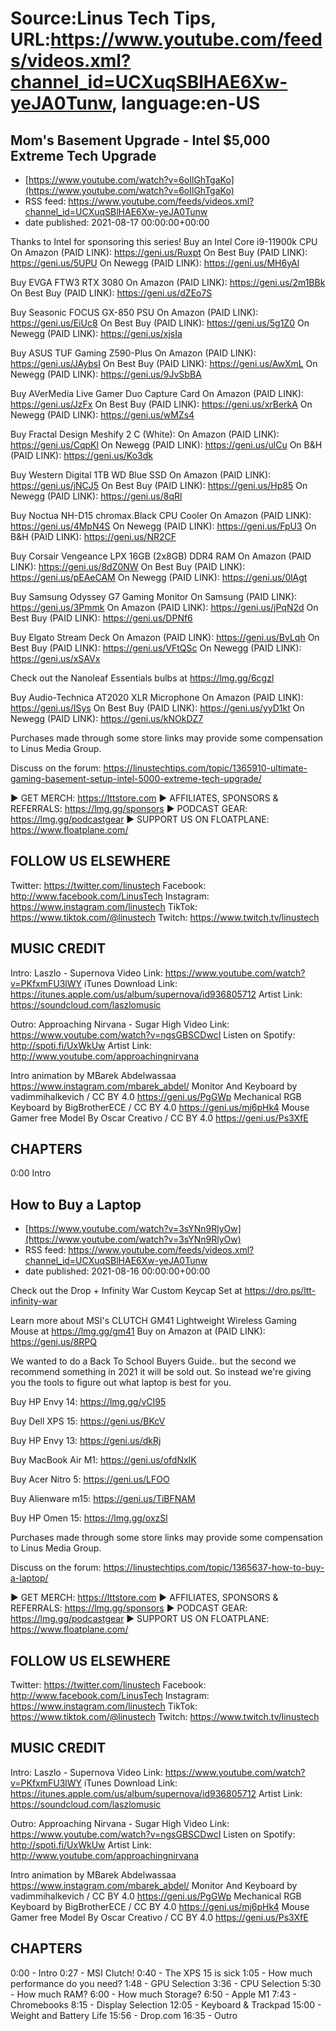 # Source:Linus Tech Tips, URL:https://www.youtube.com/feeds/videos.xml?channel_id=UCXuqSBlHAE6Xw-yeJA0Tunw, language:en-US

## Mom's Basement Upgrade - Intel $5,000 Extreme Tech Upgrade
 - [https://www.youtube.com/watch?v=6oIlGhTgaKo](https://www.youtube.com/watch?v=6oIlGhTgaKo)
 - RSS feed: https://www.youtube.com/feeds/videos.xml?channel_id=UCXuqSBlHAE6Xw-yeJA0Tunw
 - date published: 2021-08-17 00:00:00+00:00

Thanks to Intel for sponsoring this series! Buy an Intel Core i9-11900k CPU
On Amazon (PAID LINK): https://geni.us/Ruxpt
On Best Buy (PAID LINK): https://geni.us/5UPU
On Newegg (PAID LINK): https://geni.us/MH6yAl

Buy EVGA FTW3 RTX 3080
On Amazon (PAID LINK): https://geni.us/2m1BBk
On Best Buy (PAID LINK): https://geni.us/dZEo7S

Buy Seasonic FOCUS GX-850 PSU
On Amazon (PAID LINK): https://geni.us/EiUc8
On Best Buy (PAID LINK): https://geni.us/5g1Z0
On Newegg (PAID LINK): https://geni.us/xjsIa

Buy ASUS TUF Gaming Z590-Plus
On Amazon (PAID LINK): https://geni.us/JAybsI
On Best Buy (PAID LINK): https://geni.us/AwXmL
On Newegg (PAID LINK): https://geni.us/9JvSbBA

Buy AVerMedia Live Gamer Duo Capture Card
On Amazon (PAID LINK): https://geni.us/JzFx
On Best Buy (PAID LINK): https://geni.us/xrBerkA
On Newegg (PAID LINK): https://geni.us/wMZs4

Buy Fractal Design Meshify 2 C (White):
On Amazon (PAID LINK): https://geni.us/CqpKl
On Newegg (PAID LINK): https://geni.us/ulCu
On B&H (PAID LINK): https://geni.us/Ko3dk

Buy Western Digital 1TB WD Blue SSD
On Amazon (PAID LINK): https://geni.us/jNCJ5
On Best Buy (PAID LINK): https://geni.us/Hp85
On Newegg (PAID LINK): https://geni.us/8qRl

Buy Noctua NH-D15 chromax.Black CPU Cooler
On Amazon (PAID LINK): https://geni.us/4MpN4S
On Newegg (PAID LINK): https://geni.us/FpU3
On B&H (PAID LINK): https://geni.us/NR2CF

Buy Corsair Vengeance LPX 16GB (2x8GB) DDR4 RAM
On Amazon (PAID LINK): https://geni.us/8dZ0NW
On Best Buy (PAID LINK): https://geni.us/pEAeCAM
On Newegg (PAID LINK): https://geni.us/0lAgt

Buy Samsung Odyssey G7 Gaming Monitor
On Samsung (PAID LINK): https://geni.us/3Pmmk
On Amazon (PAID LINK): https://geni.us/jPqN2d
On Best Buy (PAID LINK): https://geni.us/DPNf6

Buy Elgato Stream Deck
On Amazon (PAID LINK): https://geni.us/BvLqh
On Best Buy (PAID LINK): https://geni.us/VFtQSc
On Newegg (PAID LINK): https://geni.us/xSAVx

Check out the Nanoleaf Essentials bulbs at https://lmg.gg/6cgzl

Buy Audio-Technica AT2020 XLR Microphone
On Amazon (PAID LINK): https://geni.us/ISys
On Best Buy (PAID LINK): https://geni.us/yyD1kt
On Newegg (PAID LINK): https://geni.us/kNOkDZ7

Purchases made through some store links may provide some compensation to Linus Media Group.

Discuss on the forum: https://linustechtips.com/topic/1365910-ultimate-gaming-basement-setup-intel-5000-extreme-tech-upgrade/


► GET MERCH: https://lttstore.com
► AFFILIATES, SPONSORS & REFERRALS: https://lmg.gg/sponsors
► PODCAST GEAR: https://lmg.gg/podcastgear
► SUPPORT US ON FLOATPLANE: https://www.floatplane.com/

FOLLOW US ELSEWHERE
---------------------------------------------------  
Twitter: https://twitter.com/linustech
Facebook: http://www.facebook.com/LinusTech
Instagram: https://www.instagram.com/linustech
TikTok: https://www.tiktok.com/@linustech
Twitch: https://www.twitch.tv/linustech

MUSIC CREDIT
---------------------------------------------------
Intro: Laszlo - Supernova
Video Link: https://www.youtube.com/watch?v=PKfxmFU3lWY
iTunes Download Link: https://itunes.apple.com/us/album/supernova/id936805712
Artist Link: https://soundcloud.com/laszlomusic

Outro: Approaching Nirvana - Sugar High
Video Link: https://www.youtube.com/watch?v=ngsGBSCDwcI
Listen on Spotify: http://spoti.fi/UxWkUw
Artist Link: http://www.youtube.com/approachingnirvana

Intro animation by MBarek Abdelwassaa https://www.instagram.com/mbarek_abdel/
Monitor And Keyboard by vadimmihalkevich / CC BY 4.0  https://geni.us/PgGWp
Mechanical RGB Keyboard by BigBrotherECE / CC BY 4.0 https://geni.us/mj6pHk4
Mouse Gamer free Model By Oscar Creativo / CC BY 4.0 https://geni.us/Ps3XfE

CHAPTERS
---------------------------------------------------  
0:00 Intro

## How to Buy a Laptop
 - [https://www.youtube.com/watch?v=3sYNn9RlyOw](https://www.youtube.com/watch?v=3sYNn9RlyOw)
 - RSS feed: https://www.youtube.com/feeds/videos.xml?channel_id=UCXuqSBlHAE6Xw-yeJA0Tunw
 - date published: 2021-08-16 00:00:00+00:00

Check out the Drop + Infinity War Custom Keycap Set at https://dro.ps/ltt-infinity-war

Learn more about MSI's CLUTCH GM41 Lightweight Wireless Gaming Mouse at https://lmg.gg/gm41
Buy on Amazon at (PAID LINK): https://geni.us/8RPQ

We wanted to do a Back To School Buyers Guide.. but the second we recommend something in 2021 it will be sold out. So instead we're giving you the tools to figure out what laptop is best for you.


Buy HP Envy 14: https://lmg.gg/vCI95

Buy Dell XPS 15: https://geni.us/BKcV

Buy HP Envy 13: https://geni.us/dkRj

Buy MacBook Air M1: https://geni.us/ofdNxIK

Buy Acer Nitro 5: https://geni.us/LFOO

Buy Alienware m15: https://geni.us/TiBFNAM

Buy HP Omen 15: https://lmg.gg/oxzSl

Purchases made through some store links may provide some compensation to Linus Media Group.

Discuss on the forum: https://linustechtips.com/topic/1365637-how-to-buy-a-laptop/

► GET MERCH: https://lttstore.com
► AFFILIATES, SPONSORS & REFERRALS: https://lmg.gg/sponsors
► PODCAST GEAR: https://lmg.gg/podcastgear
► SUPPORT US ON FLOATPLANE: https://www.floatplane.com/

FOLLOW US ELSEWHERE
---------------------------------------------------  
Twitter: https://twitter.com/linustech
Facebook: http://www.facebook.com/LinusTech
Instagram: https://www.instagram.com/linustech
TikTok: https://www.tiktok.com/@linustech
Twitch: https://www.twitch.tv/linustech

MUSIC CREDIT
---------------------------------------------------
Intro: Laszlo - Supernova
Video Link: https://www.youtube.com/watch?v=PKfxmFU3lWY
iTunes Download Link: https://itunes.apple.com/us/album/supernova/id936805712
Artist Link: https://soundcloud.com/laszlomusic

Outro: Approaching Nirvana - Sugar High
Video Link: https://www.youtube.com/watch?v=ngsGBSCDwcI
Listen on Spotify: http://spoti.fi/UxWkUw
Artist Link: http://www.youtube.com/approachingnirvana

Intro animation by MBarek Abdelwassaa https://www.instagram.com/mbarek_abdel/
Monitor And Keyboard by vadimmihalkevich / CC BY 4.0  https://geni.us/PgGWp
Mechanical RGB Keyboard by BigBrotherECE / CC BY 4.0 https://geni.us/mj6pHk4
Mouse Gamer free Model By Oscar Creativo / CC BY 4.0 https://geni.us/Ps3XfE

CHAPTERS
---------------------------------------------------  
0:00 - Intro
0:27 - MSI Clutch!
0:40 - The XPS 15 is sick
1:05 - How much performance do you need?
1:48 - GPU Selection
3:36 - CPU Selection
5:30 - How much RAM?
6:00 - How much Storage?
6:50 - Apple M1
7:43 - Chromebooks
8:15 - Display Selection
12:05 - Keyboard & Trackpad
15:00 - Weight and Battery Life
15:56 - Drop.com
16:35 - Outro

